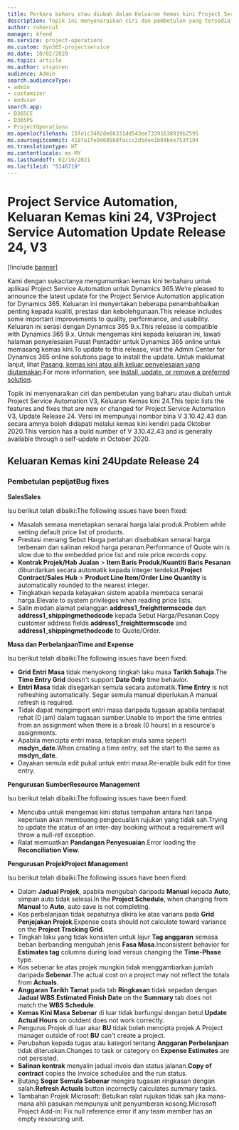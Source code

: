 ```yaml
---
title: Perkara baharu atau diubah dalam Keluaran Kemas kini Project Service Automation 24, V3
description: Topik ini menyenaraikan ciri dan pembetulan yang tersedia dalam Keluaran Kemas kini Project Service Automation 24, V3.
author: ruhercul
manager: kfend
ms.service: project-operations
ms.custom: dyn365-projectservice
ms.date: 10/02/2020
ms.topic: article
ms.author: stsporen
audience: Admin
search.audienceType:
- admin
- customizer
- enduser
search.app:
- D365CE
- D365PS
- ProjectOperations
ms.openlocfilehash: 15fe1c3482de66331dd543ee73391638919b2595
ms.sourcegitcommit: 418fa1fe9d605b8faccc2d5dee1b04b4e753f194
ms.translationtype: HT
ms.contentlocale: ms-MY
ms.lasthandoff: 02/10/2021
ms.locfileid: "5146719"
---
```

# <a name="project-service-automation-update-release-24-v3"></a><span data-ttu-id="0df23-103">Project Service Automation, Keluaran Kemas kini 24, V3</span><span class="sxs-lookup"><span data-stu-id="0df23-103">Project Service Automation Update Release 24, V3</span></span>

[!include [banner](../includes/psa-now-project-operations.md)]

<span data-ttu-id="0df23-104">Kami dengan sukacitanya mengumumkan kemas kini terbaharu untuk aplikasi Project Service Automation untuk Dynamics 365.</span><span class="sxs-lookup"><span data-stu-id="0df23-104">We’re pleased to announce the latest update for the Project Service Automation application for Dynamics 365.</span></span> <span data-ttu-id="0df23-105">Keluaran ini menyertakan beberapa penambahbaikan penting kepada kualiti, prestasi dan kebolehgunaan.</span><span class="sxs-lookup"><span data-stu-id="0df23-105">This release includes some important improvements to quality, performance, and usability.</span></span> <span data-ttu-id="0df23-106">Keluaran ini serasi dengan Dynamics 365 9.x.</span><span class="sxs-lookup"><span data-stu-id="0df23-106">This release is compatible with Dynamics 365 9.x.</span></span> <span data-ttu-id="0df23-107">Untuk mengemas kini kepada keluaran ini, lawati halaman penyelesaian Pusat Pentadbir untuk Dynamics 365 online untuk memasang kemas kini.</span><span class="sxs-lookup"><span data-stu-id="0df23-107">To update to this release, visit the Admin Center for Dynamics 365 online solutions page to install the update.</span></span> <span data-ttu-id="0df23-108">Untuk maklumat lanjut, lihat [Pasang, kemas kini atau alih keluar penyelesaian yang diutamakan](https://docs.microsoft.com/power-platform/admin/install-remove-preferred-solution).</span><span class="sxs-lookup"><span data-stu-id="0df23-108">For more information, see [Install, update, or remove a preferred solution](https://docs.microsoft.com/power-platform/admin/install-remove-preferred-solution).</span></span>

<span data-ttu-id="0df23-109">Topik ini menyenaraikan ciri dan pembetulan yang baharu atau diubah untuk Project Service Automation V3, Keluaran Kemas kini 24.</span><span class="sxs-lookup"><span data-stu-id="0df23-109">This topic lists the features and fixes that are new or changed for Project Service Automation V3, Update Release 24.</span></span> <span data-ttu-id="0df23-110">Versi ini mempunyai nombor bina V 3.10.42.43 dan secara amnya boleh didapati melalui kemas kini kendiri pada Oktober 2020.</span><span class="sxs-lookup"><span data-stu-id="0df23-110">This version has a build number of V 3.10.42.43 and is generally available through a self-update in October 2020.</span></span>

## <a name="update-release-24"></a><span data-ttu-id="0df23-111">Keluaran Kemas kini 24</span><span class="sxs-lookup"><span data-stu-id="0df23-111">Update Release 24</span></span>

### <a name="bug-fixes"></a><span data-ttu-id="0df23-112">Pembetulan pepijat</span><span class="sxs-lookup"><span data-stu-id="0df23-112">Bug fixes</span></span>

<span data-ttu-id="0df23-113">**Sales**</span><span class="sxs-lookup"><span data-stu-id="0df23-113">**Sales**</span></span>

<span data-ttu-id="0df23-114">Isu berikut telah dibaiki:</span><span class="sxs-lookup"><span data-stu-id="0df23-114">The following issues have been fixed:</span></span>

- <span data-ttu-id="0df23-115">Masalah semasa menetapkan senarai harga lalai produk.</span><span class="sxs-lookup"><span data-stu-id="0df23-115">Problem while setting default price list of products.</span></span>
- <span data-ttu-id="0df23-116">Prestasi menang Sebut Harga perlahan disebabkan senarai harga terbenam dan salinan rekod harga peranan.</span><span class="sxs-lookup"><span data-stu-id="0df23-116">Performance of Quote win is slow due to the embedded price list and role price records copy.</span></span>
- <span data-ttu-id="0df23-117">**Kontrak Projek/Hab Jualan** > **Item Baris Produk/Kuantiti Baris Pesanan** dibundarkan secara automatik kepada integer terdekat.</span><span class="sxs-lookup"><span data-stu-id="0df23-117">**Project Contract/Sales Hub** > **Product Line Item/Order Line Quantity** is automatically rounded to the nearest integer.</span></span>
- <span data-ttu-id="0df23-118">Tingkatkan kepada kelayakan sistem apabila membaca senarai harga.</span><span class="sxs-lookup"><span data-stu-id="0df23-118">Elevate to system privileges when reading price lists.</span></span>
- <span data-ttu-id="0df23-119">Salin medan alamat pelanggan **address1_freighttermscode** dan **address1_shippingmethodcode** kepada Sebut Harga/Pesanan.</span><span class="sxs-lookup"><span data-stu-id="0df23-119">Copy customer address fields **address1_freighttermscode** and **address1_shippingmethodcode** to Quote/Order.</span></span> 


<span data-ttu-id="0df23-120">**Masa dan Perbelanjaan**</span><span class="sxs-lookup"><span data-stu-id="0df23-120">**Time and Expense**</span></span>

<span data-ttu-id="0df23-121">Isu berikut telah dibaiki:</span><span class="sxs-lookup"><span data-stu-id="0df23-121">The following issues have been fixed:</span></span>

- <span data-ttu-id="0df23-122">**Grid Entri Masa** tidak menyokong tingkah laku masa **Tarikh Sahaja**.</span><span class="sxs-lookup"><span data-stu-id="0df23-122">The **Time Entry Grid** doesn't support **Date Only** time behavior.</span></span>
- <span data-ttu-id="0df23-123">**Entri Masa** tidak disegarkan semula secara automatik.</span><span class="sxs-lookup"><span data-stu-id="0df23-123">**Time Entry** is not refreshing automatically.</span></span> <span data-ttu-id="0df23-124">Segar semula manual diperlukan.</span><span class="sxs-lookup"><span data-stu-id="0df23-124">A manual refresh is required.</span></span>
- <span data-ttu-id="0df23-125">Tidak dapat mengimport entri masa daripada tugasan apabila terdapat rehat (0 jam) dalam tugasan sumber.</span><span class="sxs-lookup"><span data-stu-id="0df23-125">Unable to import the time entries from an assignment when there is a break (0 hours) in a resource's assignments.</span></span>
- <span data-ttu-id="0df23-126">Apabila mencipta entri masa, tetapkan mula sama seperti **msdyn_date**.</span><span class="sxs-lookup"><span data-stu-id="0df23-126">When creating a time entry, set the start to the same as **msdyn_date**.</span></span>
- <span data-ttu-id="0df23-127">Dayakan semula edit pukal untuk entri masa.</span><span class="sxs-lookup"><span data-stu-id="0df23-127">Re-enable bulk edit for time entry.</span></span>

<span data-ttu-id="0df23-128">**Pengurusan Sumber**</span><span class="sxs-lookup"><span data-stu-id="0df23-128">**Resource Management**</span></span>

<span data-ttu-id="0df23-129">Isu berikut telah dibaiki:</span><span class="sxs-lookup"><span data-stu-id="0df23-129">The following issues have been fixed:</span></span>

- <span data-ttu-id="0df23-130">Mencuba untuk mengemas kini status tempahan antara hari tanpa keperluan akan membuang pengecualian rujukan yang tidak sah.</span><span class="sxs-lookup"><span data-stu-id="0df23-130">Trying to update the status of an inter-day booking without a requirement will throw a null-ref exception.</span></span>
- <span data-ttu-id="0df23-131">Ralat memuatkan **Pandangan Penyesuaian**.</span><span class="sxs-lookup"><span data-stu-id="0df23-131">Error loading the **Reconciliation View**.</span></span>


<span data-ttu-id="0df23-132">**Pengurusan Projek**</span><span class="sxs-lookup"><span data-stu-id="0df23-132">**Project Management**</span></span>

<span data-ttu-id="0df23-133">Isu berikut telah dibaiki:</span><span class="sxs-lookup"><span data-stu-id="0df23-133">The following issues have been fixed:</span></span>

- <span data-ttu-id="0df23-134">Dalam **Jadual Projek**, apabila mengubah daripada **Manual** kepada **Auto**, simpan auto tidak selesai.</span><span class="sxs-lookup"><span data-stu-id="0df23-134">In the **Project Schedule**, when changing from **Manual** to **Auto**, auto save is not completing.</span></span>
- <span data-ttu-id="0df23-135">Kos perbelanjaan tidak sepatutnya dikira ke atas varians pada **Grid Penjejakan Projek**.</span><span class="sxs-lookup"><span data-stu-id="0df23-135">Expense costs should not calculate toward variance on the **Project Tracking Grid**.</span></span>
- <span data-ttu-id="0df23-136">Tingkah laku yang tidak konsisten untuk lajur **Tag anggaran** semasa beban berbanding mengubah jenis **Fasa Masa**.</span><span class="sxs-lookup"><span data-stu-id="0df23-136">Inconsistent behavior for **Estimates tag** columns during load versus changing the **Time-Phase** type.</span></span>
- <span data-ttu-id="0df23-137">Kos sebenar ke atas projek mungkin tidak menggambarkan jumlah daripada **Sebenar**.</span><span class="sxs-lookup"><span data-stu-id="0df23-137">The actual cost on a project may not reflect the totals from **Actuals**.</span></span>
- <span data-ttu-id="0df23-138">**Anggaran Tarikh Tamat** pada tab **Ringkasan** tidak sepadan dengan **Jadual WBS**.</span><span class="sxs-lookup"><span data-stu-id="0df23-138">**Estimated Finish Date** on the **Summary** tab does not match the **WBS Schedule**.</span></span>
- <span data-ttu-id="0df23-139">**Kemas Kini Masa Sebenar** di luar tidak berfungsi dengan betul.</span><span class="sxs-lookup"><span data-stu-id="0df23-139">**Update Actual Hours** on outdent does not work correctly.</span></span>
- <span data-ttu-id="0df23-140">Pengurus Projek di luar akar **BU** tidak boleh mencipta projek.</span><span class="sxs-lookup"><span data-stu-id="0df23-140">A Project manager outside of root **BU** can't create a project.</span></span>
- <span data-ttu-id="0df23-141">Perubahan kepada tugas atau kategori tentang **Anggaran Perbelanjaan** tidak diteruskan.</span><span class="sxs-lookup"><span data-stu-id="0df23-141">Changes to task or category on **Expense Estimates** are not persisted.</span></span>
- <span data-ttu-id="0df23-142">**Salinan kontrak** menyalin jadual invois dan status jalanan.</span><span class="sxs-lookup"><span data-stu-id="0df23-142">**Copy of contract** copies the invoice schedules and the run status.</span></span>
- <span data-ttu-id="0df23-143">Butang **Segar Semula Sebenar** mengira tugasan ringkasan dengan salah.</span><span class="sxs-lookup"><span data-stu-id="0df23-143">**Refresh Actuals** button incorrectly calculates summary tasks.</span></span>
- <span data-ttu-id="0df23-144">Tambahan Projek Microsoft: Betulkan ralat rujukan tidak sah jika mana-mana ahli pasukan mempunyai unit penyumberan kosong.</span><span class="sxs-lookup"><span data-stu-id="0df23-144">Microsoft Project Add-in: Fix null reference error if any team member has an empty resourcing unit.</span></span>

